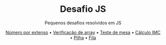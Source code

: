 <h1 align="center">Desafio JS</h1>
<p align="center">Pequenos desafios resolvidos em JS</p>
<p align="center">
 <a href="#objetivo">Número por extenso</a> •
 <a href="#roadmap">Verificação de array</a> • 
 <a href="#tecnologias">Teste de mesa</a> • 
 <a href="#contribuicao">Cálculo IMC</a> • 
 <a href="#licenc-a">Pilha</a> • 
 <a href="#autor">Fila</a>
</p>
